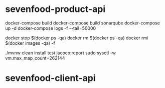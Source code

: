 # sevenfood-product-api

docker-compose build
docker-compose build sonarqube
docker-compose up -d
docker-compose logs -f --tail=50000

docker stop $(docker ps -qa)
docker rm $(docker ps -qa)
docker rmi $(docker images -qa) -f

./mvnw clean install test jacoco:report
sudo sysctl -w vm.max_map_count=262144

# sevenfood-client-api
